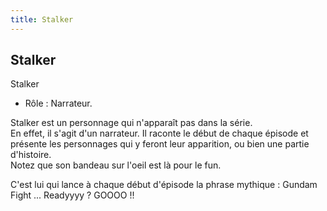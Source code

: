 ```yaml
---
title: Stalker
---
```


Stalker
-------

Stalker   
- Rôle : Narrateur.   
  
Stalker est un personnage qui n'apparaît pas dans la série.   
En effet, il s'agit d'un narrateur. Il raconte le début de chaque épisode et présente les personnages qui y feront leur apparition, ou bien une partie d'histoire.   
Notez que son bandeau sur l'oeil est là pour le fun.  
  
C'est lui qui lance à chaque début d'épisode la phrase mythique : Gundam Fight ... Readyyyy ? GOOOO !!